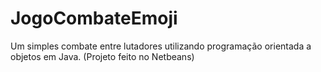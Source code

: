 # JogoCombateEmoji
Um simples combate entre lutadores utilizando programação orientada a objetos em Java. (Projeto feito no Netbeans)
